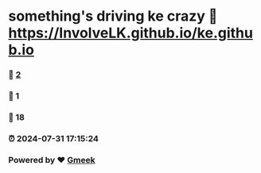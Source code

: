 # something's driving ke crazy :link: https://InvolveLK.github.io/ke.github.io 
### :page_facing_up: [2](https://InvolveLK.github.io/ke.github.io/tag.html) 
### :speech_balloon: 1 
### :hibiscus: 18 
### :alarm_clock: 2024-07-31 17:15:24 
### Powered by :heart: [Gmeek](https://github.com/Meekdai/Gmeek)
